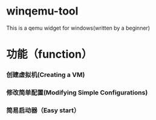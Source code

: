 # winqemu-tool
This is a qemu widget for windows(written by a beginner)
# 功能（function）
### 创建虚拟机(Creating a VM)
### 修改简单配置(Modifying Simple Configurations)
### 简易启动器（Easy start）
